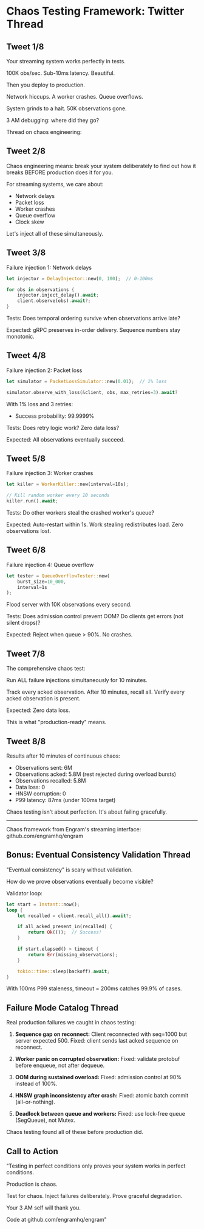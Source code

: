 # Chaos Testing Framework: Twitter Thread

## Tweet 1/8

Your streaming system works perfectly in tests.

100K obs/sec. Sub-10ms latency. Beautiful.

Then you deploy to production.

Network hiccups. A worker crashes. Queue overflows.

System grinds to a halt. 50K observations gone.

3 AM debugging: where did they go?

Thread on chaos engineering:

## Tweet 2/8

Chaos engineering means: break your system deliberately to find out how it breaks BEFORE production does it for you.

For streaming systems, we care about:
- Network delays
- Packet loss
- Worker crashes
- Queue overflow
- Clock skew

Let's inject all of these simultaneously.

## Tweet 3/8

Failure injection 1: Network delays

```rust
let injector = DelayInjector::new(0, 100);  // 0-100ms

for obs in observations {
    injector.inject_delay().await;
    client.observe(obs).await?;
}
```

Tests: Does temporal ordering survive when observations arrive late?

Expected: gRPC preserves in-order delivery. Sequence numbers stay monotonic.

## Tweet 4/8

Failure injection 2: Packet loss

```rust
let simulator = PacketLossSimulator::new(0.01);  // 1% loss

simulator.observe_with_loss(&client, obs, max_retries=3).await?
```

With 1% loss and 3 retries:
- Success probability: 99.9999%

Tests: Does retry logic work? Zero data loss?

Expected: All observations eventually succeed.

## Tweet 5/8

Failure injection 3: Worker crashes

```rust
let killer = WorkerKiller::new(interval=10s);

// Kill random worker every 10 seconds
killer.run().await;
```

Tests: Do other workers steal the crashed worker's queue?

Expected: Auto-restart within 1s. Work stealing redistributes load. Zero observations lost.

## Tweet 6/8

Failure injection 4: Queue overflow

```rust
let tester = QueueOverflowTester::new(
    burst_size=10_000,
    interval=1s
);
```

Flood server with 10K observations every second.

Tests: Does admission control prevent OOM? Do clients get errors (not silent drops)?

Expected: Reject when queue > 90%. No crashes.

## Tweet 7/8

The comprehensive chaos test:

Run ALL failure injections simultaneously for 10 minutes.

Track every acked observation. After 10 minutes, recall all. Verify every acked observation is present.

Expected: Zero data loss.

This is what "production-ready" means.

## Tweet 8/8

Results after 10 minutes of continuous chaos:

- Observations sent: 6M
- Observations acked: 5.8M (rest rejected during overload bursts)
- Observations recalled: 5.8M
- Data loss: 0
- HNSW corruption: 0
- P99 latency: 87ms (under 100ms target)

Chaos testing isn't about perfection. It's about failing gracefully.

---

Chaos framework from Engram's streaming interface: github.com/engramhq/engram

## Bonus: Eventual Consistency Validation Thread

"Eventual consistency" is scary without validation.

How do we prove observations eventually become visible?

Validator loop:

```rust
let start = Instant::now();
loop {
    let recalled = client.recall_all().await?;

    if all_acked_present_in(recalled) {
        return Ok(());  // Success!
    }

    if start.elapsed() > timeout {
        return Err(missing_observations);
    }

    tokio::time::sleep(backoff).await;
}
```

With 100ms P99 staleness, timeout = 200ms catches 99.9% of cases.

## Failure Mode Catalog Thread

Real production failures we caught in chaos testing:

1. **Sequence gap on reconnect:** Client reconnected with seq=1000 but server expected 500. Fixed: client sends last acked sequence on reconnect.

2. **Worker panic on corrupted observation:** Fixed: validate protobuf before enqueue, not after dequeue.

3. **OOM during sustained overload:** Fixed: admission control at 90% instead of 100%.

4. **HNSW graph inconsistency after crash:** Fixed: atomic batch commit (all-or-nothing).

5. **Deadlock between queue and workers:** Fixed: use lock-free queue (SegQueue), not Mutex.

Chaos testing found all of these before production did.

## Call to Action

"Testing in perfect conditions only proves your system works in perfect conditions.

Production is chaos.

Test for chaos. Inject failures deliberately. Prove graceful degradation.

Your 3 AM self will thank you.

Code at github.com/engramhq/engram"
